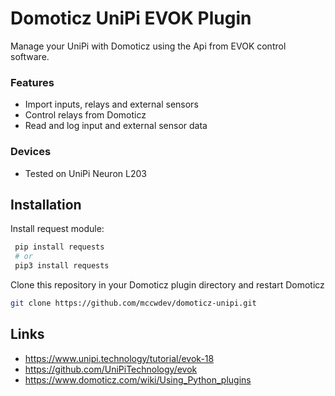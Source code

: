# Domoticz UniPi EVOK Plugin

Manage your UniPi with Domoticz using the Api from EVOK control software.

### Features
* Import inputs, relays and external sensors
* Control relays from Domoticz
* Read and log input and external sensor data

### Devices
* Tested on UniPi Neuron L203

## Installation

Install request module:
```bash
 pip install requests
 # or
 pip3 install requests
```

Clone this repository in your Domoticz plugin directory and restart Domoticz
```bash
git clone https://github.com/mccwdev/domoticz-unipi.git
```

## Links
* https://www.unipi.technology/tutorial/evok-18
* https://github.com/UniPiTechnology/evok
* https://www.domoticz.com/wiki/Using_Python_plugins